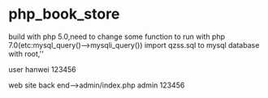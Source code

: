 # php_book_store
build with php 5.0,need to change some function to run with php 7.0(etc:mysql_query()-->mysqli_query())
import qzss.sql to mysql database with root,''

user
hanwei 123456

web site back end-->admin/index.php
admin 123456


